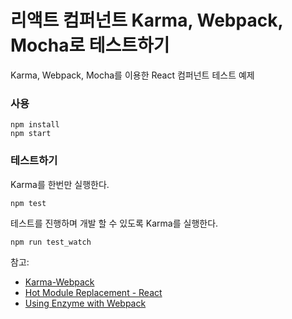 # 리액트 컴퍼넌트 Karma, Webpack, Mocha로 테스트하기

Karma, Webpack, Mocha를 이용한 React 컴퍼넌트 테스트 예제

### 사용
```
npm install
npm start
```

### 테스트하기

Karma를 한번만 실행한다.
```
npm test
```
테스트를 진행하며 개발 할 수 있도록 Karma를 실행한다.
```
npm run test_watch
```

참고: 
- [Karma-Webpack](https://webpack.github.io/docs/usage-with-karma.html#webpackmiddleware)
- [Hot Module Replacement - React](https://webpack.js.org/guides/hmr-react/#babel-config)
- [Using Enzyme with Webpack](http://airbnb.io/enzyme/docs/guides/webpack.html)
